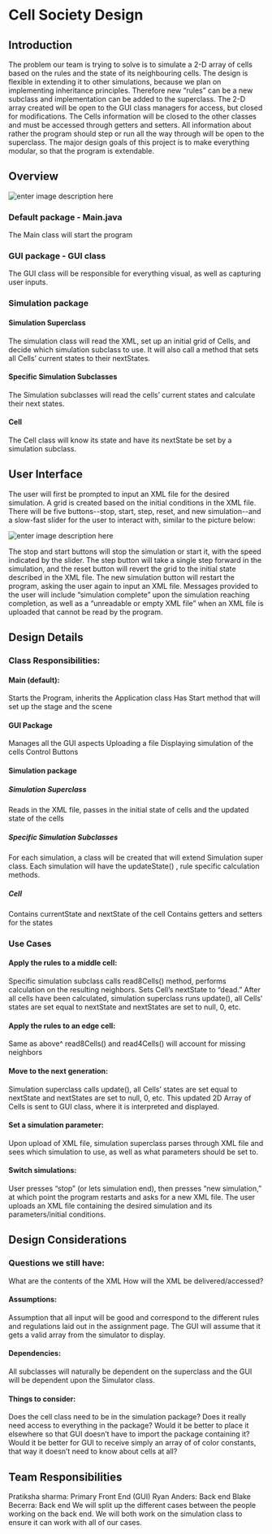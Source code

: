 # Cell Society Design
## Introduction


The problem our team is trying to solve is to simulate a 2-D array of cells based on the rules and the state of its neighbouring cells. The design is flexible in extending it to other simulations, because we plan on implementing inheritance principles. Therefore new “rules” can be a new subclass and implementation can be added to the superclass. The 2-D array created will be open to the GUI class managers for access, but closed for modifications. The Cells information will be closed to the other classes and must be accessed through getters and setters. All information about rather the program should step or run all the way through will be open to the superclass. The major design goals of this project is to make everything modular, so that the program is extendable. 

## Overview
![enter image description here](https://lh3.googleusercontent.com/-V5AeZrmxYiM/V94C6QXKcJI/AAAAAAAACLY/O_RFMtN8uYYLU6jCCkDLNGEGy4J2mcrSACLcB/s0/designpic.jpg "designpic.jpg")

### Default package - Main.java
The Main class will start the program
### GUI package - GUI class
The GUI class will be responsible for everything visual, as well as capturing user inputs.
### Simulation package
#### Simulation Superclass
The simulation class will read the XML, set up an initial grid of Cells, and decide which simulation subclass to use.
It will also call a method that sets all Cells’ current states to their nextStates.
#### Specific Simulation Subclasses
The Simulation subclasses will read the cells’ current states and calculate their next states.
#### Cell
The Cell class will know its state and have its nextState be set by a simulation subclass.

## User Interface

The user will first be prompted to input an XML file for the desired simulation. A grid is created based on the initial conditions in the XML file. There will be five buttons--stop, start, step, reset, and new simulation--and a slow-fast slider for the user to interact with, similar to the picture below:

![enter image description here](https://lh3.googleusercontent.com/-X2yO2L2AvdY/V94DLgodsVI/AAAAAAAACLg/7asv_Oe8BqUWmPK5gDqjXL2lwhNsXveBwCLcB/s0/GUIscreenshot.PNG "GUIscreenshot.PNG")

The stop and start buttons will stop the simulation or start it, with the speed indicated by the slider. The step button will take a single step forward in the simulation, and the reset button will revert the grid to the initial state described in the XML file. The new simulation button will restart the program, asking the user again to input an XML file.
Messages provided to the user will include “simulation complete” upon the simulation reaching completion, as well as a “unreadable or empty XML file” when an XML file is uploaded that cannot be read by the program.
## Design Details 
### Class Responsibilities:
#### Main (default):
Starts the Program, inherits the Application class
Has Start method that will set up the stage and the scene


#### GUI Package
Manages all the GUI aspects
Uploading a file
Displaying simulation of the cells
Control Buttons

#### Simulation package
##### Simulation Superclass
Reads in the XML file, 
passes in the initial state of cells and the updated state of the cells

##### Specific Simulation Subclasses
For each simulation, a class will be created that will extend Simulation super class. Each simulation will have the  updateState() , rule specific calculation methods. 
##### Cell 
Contains currentState and nextState of the cell
Contains getters and setters for the states

### Use Cases
#### Apply the rules to a middle cell: 
Specific simulation subclass calls read8Cells() method, performs calculation on the resulting neighbors. Sets Cell’s nextState to “dead.” After all cells have been calculated, simulation superclass runs update(), all Cells’ states are set equal to nextState and nextStates are set to null, 0, etc. 

#### Apply the rules to an edge cell:

Same as above^ read8Cells() and read4Cells() will account for missing neighbors

#### Move to the next generation: 

Simulation superclass calls update(), all Cells’ states are set equal to nextState and nextStates are set to null, 0, etc. This updated 2D Array of Cells is sent to GUI class, where it is interpreted and displayed.

#### Set a simulation parameter:
Upon upload of XML file, simulation superclass parses through XML file and sees which simulation to use, as well as what parameters should be set to.

#### Switch simulations: 

User presses “stop” (or lets simulation end), then presses “new simulation,” at which point the program restarts and asks for a new XML file. The user uploads an XML file containing the desired simulation and its parameters/initial conditions.

## Design Considerations 

### Questions we still have:
What are the contents of the XML
How will the XML be delivered/accessed?
#### Assumptions:
Assumption that all input will be good and correspond to the different rules and regulations laid out in the assignment page.
The GUI will assume that it gets a valid array from the simulator to display.
#### Dependencies:
All subclasses will naturally be dependent on the superclass and the GUI will be dependent upon the Simulator class. 
#### Things to consider:
Does the cell class need to be in the simulation package?
Does it really need access to everything in the package?
Would it be better to place it elsewhere so that GUI doesn’t have to import the package containing it?
Would it be better for GUI to receive simply an array of of color constants, that way it doesn’t need to know about cells at all?

## Team Responsibilities

Pratiksha sharma: Primary Front End (GUI)
Ryan Anders: Back end
Blake Becerra: Back end
We will split up the different cases between the people working on the back end. 
We will both work on the simulation class to ensure it can work with all of our cases. 



